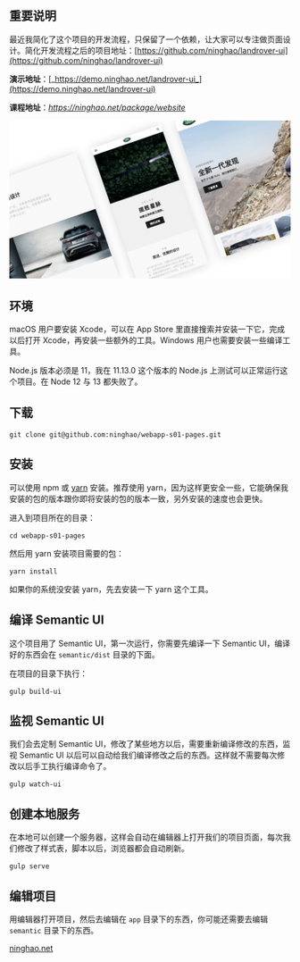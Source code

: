 ## 重要说明

最近我简化了这个项目的开发流程，只保留了一个依赖，让大家可以专注做页面设计。简化开发流程之后的项目地址：[https://github.com/ninghao/landrover-ui](https://github.com/ninghao/landrover-ui)

**演示地址**：[_https://demo.ninghao.net/landrover-ui_](https://demo.ninghao.net/landrover-ui)

**课程地址**：_https://ninghao.net/package/website_

![演示](https://raw.githubusercontent.com/ninghao/landrover-ui/master/images/landrover-demo.jpg)

## 环境

macOS 用户要安装 Xcode，可以在 App Store 里直接搜索并安装一下它，完成以后打开 Xcode，再安装一些额外的工具。Windows 用户也需要安装一些编译工具。

Node.js 版本必须是 11，我在 11.13.0 这个版本的 Node.js 上测试可以正常运行这个项目。在 Node 12 与 13 都失败了。

## 下载

```
git clone git@github.com:ninghao/webapp-s01-pages.git
```

## 安装

可以使用 npm 或 [yarn](https://yarnpkg.com/zh-Hans/) 安装。推荐使用 yarn，因为这样更安全一些，它能确保我安装的包的版本跟你即将安装的包的版本一致，另外安装的速度也会更快。

进入到项目所在的目录：

```
cd webapp-s01-pages
```

然后用 yarn 安装项目需要的包：

```
yarn install
```

如果你的系统没安装 yarn，先去安装一下 yarn 这个工具。

## 编译 Semantic UI

这个项目用了 Semantic UI，第一次运行，你需要先编译一下 Semantic UI，编译好的东西会在 `semantic/dist` 目录的下面。

在项目的目录下执行：

```
gulp build-ui
```

## 监视 Semantic UI

我们会去定制 Semantic UI，修改了某些地方以后，需要重新编译修改的东西，监视 Semantic UI 以后可以自动给我们编译修改之后的东西。这样就不需要每次修改以后手工执行编译命令了。

```
gulp watch-ui
```

## 创建本地服务

在本地可以创建一个服务器，这样会自动在编辑器上打开我们的项目页面，每次我们修改了样式表，脚本以后，浏览器都会自动刷新。

```
gulp serve
```

## 编辑项目

用编辑器打开项目，然后去编辑在 `app` 目录下的东西，你可能还需要去编辑 `semantic` 目录下的东西。

[ninghao.net](http://ninghao.net)

